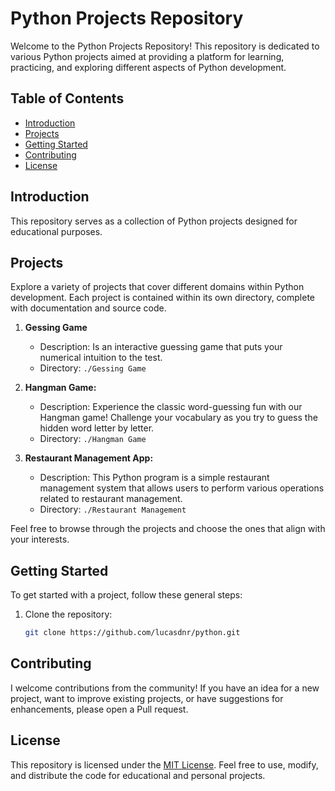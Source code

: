 # Python Projects Repository

Welcome to the Python Projects Repository! This repository is dedicated to various Python projects aimed at providing a platform for learning, practicing, and exploring different aspects of Python development.

## Table of Contents
- [Introduction](#introduction)
- [Projects](#projects)
- [Getting Started](#getting-started)
- [Contributing](#contributing)
- [License](#license)

## Introduction
This repository serves as a collection of Python projects designed for educational purposes.

## Projects
Explore a variety of projects that cover different domains within Python development. Each project is contained within its own directory, complete with documentation and source code.

1. **Gessing Game**
   - Description: Is an interactive guessing game that puts your numerical intuition to the test.
   - Directory: `./Gessing Game`

2. **Hangman Game:**
   - Description: Experience the classic word-guessing fun with our Hangman game! Challenge your vocabulary as you try to guess the hidden word letter by letter.
   - Directory: `./Hangman Game`

3. **Restaurant Management App:**
   - Description: This Python program is a simple restaurant management system that allows users to perform various operations related to restaurant management.
   - Directory: `./Restaurant Management`


Feel free to browse through the projects and choose the ones that align with your interests.

## Getting Started
To get started with a project, follow these general steps:

1. Clone the repository:
   ```bash
   git clone https://github.com/lucasdnr/python.git

## Contributing
I welcome contributions from the community! If you have an idea for a new project, want to improve existing projects, or have suggestions for enhancements, please open a Pull request.

## License
This repository is licensed under the [MIT License](https://opensource.org/license/mit/). Feel free to use, modify, and distribute the code for educational and personal projects.